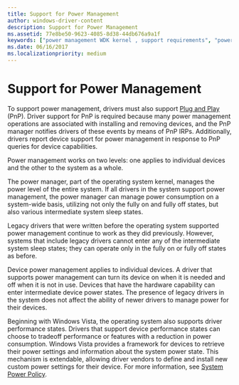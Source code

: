 ```yaml
---
title: Support for Power Management
author: windows-driver-content
description: Support for Power Management
ms.assetid: 77e8be50-9623-4085-8d38-44db676a9a1f
keywords: ["power management WDK kernel , support requirements", "power management WDK kernel , about power management", "PnP WDK power management", "Plug and Play WDK power management"]
ms.date: 06/16/2017
ms.localizationpriority: medium
---
```


# Support for Power Management





To support power management, drivers must also support [Plug and Play](implementing-plug-and-play.md) (PnP). Driver support for PnP is required because many power management operations are associated with installing and removing devices, and the PnP manager notifies drivers of these events by means of PnP IRPs. Additionally, drivers report device support for power management in response to PnP queries for device capabilities.

Power management works on two levels: one applies to individual devices and the other to the system as a whole.

The power manager, part of the operating system kernel, manages the power level of the entire system. If all drivers in the system support power management, the power manager can manage power consumption on a system-wide basis, utilizing not only the fully on and fully off states, but also various intermediate system sleep states.

Legacy drivers that were written before the operating system supported power management continue to work as they did previously. However, systems that include legacy drivers cannot enter any of the intermediate system sleep states; they can operate only in the fully on or fully off states as before.

Device power management applies to individual devices. A driver that supports power management can turn its device on when it is needed and off when it is not in use. Devices that have the hardware capability can enter intermediate device power states. The presence of legacy drivers in the system does not affect the ability of newer drivers to manage power for their devices.

Beginning with Windows Vista, the operating system also supports driver performance states. Drivers that support device performance states can choose to tradeoff performance or features with a reduction in power consumption. Windows Vista provides a framework for devices to retrieve their power settings and information about the system power state. This mechanism is extendable, allowing driver vendors to define and install new custom power settings for their device. For more information, see [System Power Policy](system-power-policy.md).

 

 




